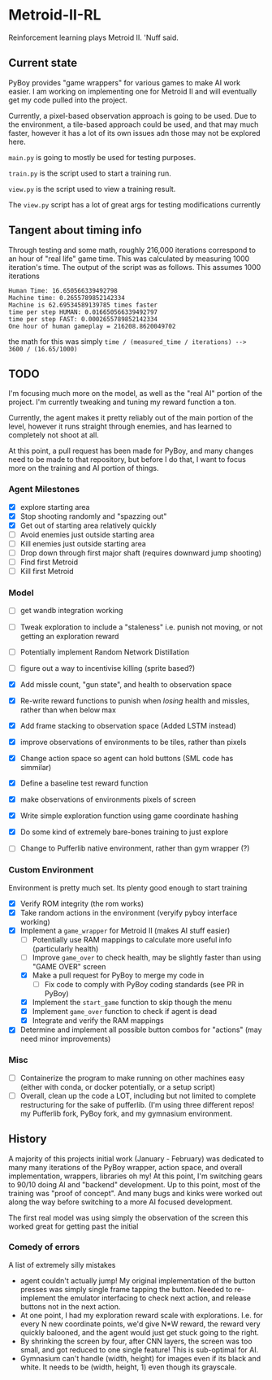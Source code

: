 # Metroid-II-RL

Reinforcement learning plays Metroid II. 'Nuff said.

## Current state

PyBoy provides "game wrappers" for various games to make AI work easier. I am
working on implementing one for Metroid II and will eventually get my code
pulled into the project.

Currently, a pixel-based observation approach is going to be used. Due to the
environment, a tile-based approach could be used, and that may much faster,
however it has a lot of its own issues adn those may not be explored here.

`main.py` is going to mostly be used for testing purposes.

`train.py` is the script used to start a training run.

`view.py` is the script used to view a training result.

The `view.py` script has a lot of great args for testing modifications currently

## Tangent about timing info

Through testing and some math, roughly 216,000 iterations correspond to an hour
of "real life" game time. This was calculated by measuring 1000 iteration's
time. The output of the script was as follows. This assumes 1000 iterations

```
Human Time: 16.650566339492798
Machine time: 0.2655789852142334
Machine is 62.69534589139785 times faster
time per step HUMAN: 0.016650566339492797
time per step FAST: 0.0002655789852142334
One hour of human gameplay = 216208.8620049702
```
the math for this was simply
`time / (measured_time / iterations) --> 3600 / (16.65/1000)`


## TODO

I'm focusing much more on the model, as well as the "real AI" portion of the
project. I'm currently tweaking and tuning my reward function a ton.

Currently, the agent makes it pretty reliably out of the main portion of the
level, however it runs straight through enemies, and has learned to completely
not shoot at all.

At this point, a pull request has been made for PyBoy, and many changes need to
be made to that repository, but before I do that, I want to focus more on the
training and AI portion of things.

### Agent Milestones
- [x] explore starting area
- [x] Stop shooting randomly and "spazzing out"
- [x] Get out of starting area relatively quickly
- [ ] Avoid enemies just outside starting area
- [ ] Kill enemies just outside starting area
- [ ] Drop down through first major shaft (requires downward jump shooting) 
- [ ] Find first Metroid
- [ ] Kill first Metroid

### Model
- [ ] get wandb integration working
- [ ] Tweak exploration to include a "staleness" i.e. punish not moving, or not getting an exploration reward
- [ ] Potentially implement Random Network Distillation
- [ ] figure out a way to incentivise killing (sprite based?)
- [x] Add missle count, "gun state", and health to observation space
- [x] Re-write reward functions to punish when _losing_ health and missles, rather than when below max 
- [x] Add frame stacking to observation space (Added LSTM instead)
- [x] improve  observations of environments to be tiles, rather than pixels
- [x] Change action space so agent can hold buttons (SML code has simmilar)
- [x] Define a baseline test reward function
- [x] make observations of environments pixels of screen
- [x] Write simple exploration function using game coordinate hashing
- [x] Do some kind of extremely bare-bones training to just explore
- [ ] Change to Pufferlib native environment, rather than gym wrapper (?)


### Custom Environment
Environment is pretty much set. Its plenty good enough to start training
- [x] Verify ROM integrity (the rom works)
- [x] Take random actions in the environment (veryify pyboy interface working)
- [x] Implement a `game_wrapper` for Metroid II (makes AI stuff easier)
    - [ ] Potentially use RAM mappings to calculate more useful info (particularly health)
    - [ ] Improve `game_over` to check health, may be slightly faster than using "GAME OVER" screen
    - [x] Make a pull request for PyBoy to merge my code in
        - [ ] Fix code to comply with PyBoy coding standards (see PR in PyBoy)
    - [x] Implement the `start_game` function to skip though the menu
    - [x] Implement `game_over` function to check if agent is dead
    - [x] Integrate and verify the RAM mappings 
- [x] Determine and implement all possible button combos for "actions" (may
  need minor improvements)

### Misc
- [ ] Containerize the program to make running on other machines easy (either
  with conda, or docker potentially, or a setup script)
- [ ] Overall, clean up the code a LOT, including but not limited to complete
  restructuring for the sake of pufferlib. (I'm using three different repos!
  my Pufferlib fork, PyBoy fork, and my gymnasium environment.

## History
A majority of this projects initial work (January - February) was dedicated to
many many iterations of the PyBoy wrapper, action space, and overall
implementation, wrappers, libraries oh my! At this point, I'm switching gears to
90/10 doing AI and "backend" development. Up to this point, most of the
training was "proof of concept". And many bugs and kinks were worked out along
the way before switching to a more AI focused development.


The first real model was using simply the observation of the screen this worked
great for getting past the  initial

### Comedy of errors
A list of extremely silly mistakes
- agent couldn't actually jump! My original implementation of the button presses
  was simply single frame tapping the button. Needed to re-implement the
  emulator interfacing to check next action, and release buttons not in the next
  action.
- At one point, I had my exploration reward scale with explorations. I.e. for
  every N new coordinate points, we'd give N\*W  reward, the reward very quickly
  balooned, and the agent would just get stuck going to the right.
- By shrinking the screen by four, after CNN layers, the screen was too small,
  and got reduced to one single feature! This is sub-optimal for AI.
- Gymnasium can't handle (width, height) for images even if its black and white.
  It needs to be (width, height, 1) even though its grayscale.

